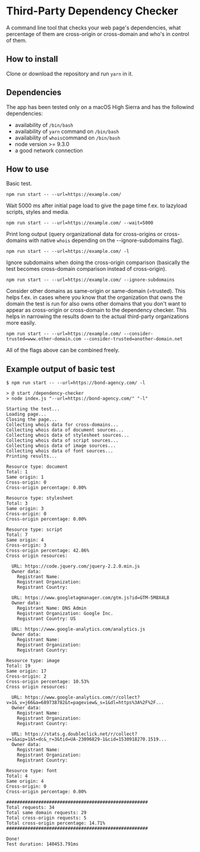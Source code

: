 # Third-Party Dependency Checker
A command line tool that checks your web page's dependencies, what percentage of them are cross-origin or cross-domain and who's in control of them.

## How to install
Clone or download the repository and run `yarn` in it.

## Dependencies
The app has been tested only on a macOS High Sierra and has the followind dependencies:
- availability of `/bin/bash`
- availability of `yarn` command on `/bin/bash`
- availability of `whois`command on `/bin/bash` 
- node version >= 9.3.0
- a good network connection

## How to use
Basic test.
```
npm run start -- --url=https://example.com/
```

Wait 5000 ms after initial page load to give the page time f.ex. to lazyload scripts, styles and media.
```
npm run start -- --url=https://example.com/ --wait=5000
```

Print long output (query organizational data for cross-origins or cross-domains with native `whois` depending on the --ignore-subdomains flag).
```
npm run start -- --url=https://example.com/ -l
```

Ignore subdomains when doing the cross-origin comparison (basically the test becomes cross-domain comparison instead of cross-origin).
```
npm run start -- --url=https://example.com/ --ignore-subdomains
```

Consider other domains as same-origin or same-domain (=trusted). This helps f.ex. in cases where you know that the organization that owns the domain the test is run for also owns other domains that you don't want to appear as cross-origin or cross-domain to the dependency checker. This helps in narrowing the results down to the actual third-party organizations more easily.
```
npm run start -- --url=https://example.com/ --consider-trusted=www.other-domain.com --consider-trusted=another-domain.net
```

All of the flags above can be combined freely.

## Example output of basic test
```
$ npm run start -- --url=https://bond-agency.com/ -l

> @ start /dependency-checker
> node index.js "--url=https://bond-agency.com/" "-l"

Starting the test...
Loading page...
Closing the page...
Collecting whois data for cross-domains...
Collecting whois data of document sources...
Collecting whois data of stylesheet sources...
Collecting whois data of script sources...
Collecting whois data of image sources...
Collecting whois data of font sources...
Printing results...

Resource type: document
Total: 1
Same origin: 1
Cross-origin: 0
Cross-origin percentage: 0.00%

Resource type: stylesheet
Total: 3
Same origin: 3
Cross-origin: 0
Cross-origin percentage: 0.00%

Resource type: script
Total: 7
Same origin: 4
Cross-origin: 3
Cross-origin percentage: 42.86%
Cross origin resources:

  URL: https://code.jquery.com/jquery-2.2.0.min.js
  Owner data:
    Registrant Name:
    Registrant Organization:
    Registrant Country:

  URL: https://www.googletagmanager.com/gtm.js?id=GTM-5M8X4L8
  Owner data:
    Registrant Name: DNS Admin
    Registrant Organization: Google Inc.
    Registrant Country: US

  URL: https://www.google-analytics.com/analytics.js
  Owner data:
    Registrant Name:
    Registrant Organization:
    Registrant Country:

Resource type: image
Total: 19
Same origin: 17
Cross-origin: 2
Cross-origin percentage: 10.53%
Cross origin resources:

  URL: https://www.google-analytics.com/r/collect?v=1&_v=j66&a=689738782&t=pageview&_s=1&dl=https%3A%2F%2F...
  Owner data:
    Registrant Name:
    Registrant Organization:
    Registrant Country:

  URL: https://stats.g.doubleclick.net/r/collect?v=1&aip=1&t=dc&_r=3&tid=UA-23096829-1&cid=1530918270.1519...
  Owner data:
    Registrant Name:
    Registrant Organization:
    Registrant Country:

Resource type: font
Total: 4
Same origin: 4
Cross-origin: 0
Cross-origin percentage: 0.00%

#####################################################
Total requests: 34
Total same domain requests: 29
Total cross-origin requests: 5
Total cross-origin percentage: 14.71%
#####################################################

Done!
Test duration: 140453.791ms
```